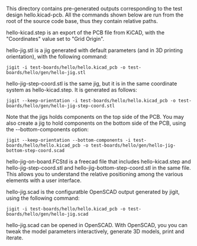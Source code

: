 This directory contains pre-generated outputs corresponding to the test design
hello.kicad-pcb.  All the commands shown below are run from the root of the
source code base, thus they contain relative paths.

hello-kicad.step is an export of the PCB file from KiCAD, with the "Coordinates"
value set to "Grid Origin".

hello-jig.stl is a jig generated with default parameters (and in 3D printing
orientation), with the following command:

    jigit -i test-boards/hello/hello.kicad_pcb -o test-boards/hello/gen/hello-jig.stl

hello-jig-step-coord.stl is the same jig, but it is in the same coordinate system
as hello-kicad.step. It is generated as follows:

    jigit --keep-orientation -i test-boards/hello/hello.kicad_pcb -o test-boards/hello/gen/hello-jig-step-coord.stl

Note that the jigs holds components on the top side of the PCB. You may also create
a jig to hold components on the bottom side of the PCB, using the
--bottom-components option:

    jigit --keep-orientation --bottom-components -i test-boards/hello/hello.kicad_pcb -o test-boards/hello/gen/hello-jig-bottom-step-coord.scad

hello-jig-on-board.FCStd is a freecad file that includes hello-kicad.step and
hello-jig-step-coord.stl and hello-jig-bottom-step-coord.stl in the same file.
This allows you to understand the relative positioning among the various
elements with a user interface.

hello-jig.scad is the configuratble OpenSCAD output generated by jigit, using
the following command:

    jigit -i test-boards/hello/hello.kicad_pcb -o test-boards/hello/gen/hello-jig.scad

hello-jig.scad can be opened in OpenSCAD.  With OpenSCAD, you you can tweak
the model parameters interactively, generate 3D models, print and iterate.

